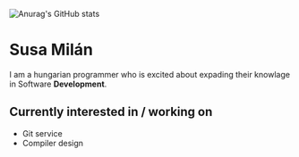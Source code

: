 ![Anurag's GitHub stats](https://github-readme-stats.vercel.app/api?username=SnekAtMiskolc&show_icons=true&count_private=true&theme=cobalt)

# Susa Milán
I am a hungarian programmer who is excited about expading their knowlage in Software **Development**.

## Currently interested in / working on

- Git service
- Compiler design
